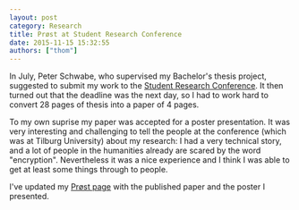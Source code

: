 ```yaml
---
layout: post
category: Research
title: Prøst at Student Research Conference
date: 2015-11-15 15:32:55
authors: ["thom"]
---
```


In July, Peter Schwabe, who supervised my Bachelor's thesis project, suggested
to submit my work to the [Student Research Conference][src]. It then turned out
that the deadline was the next day, so I had to work hard to convert 28 pages
of thesis into a paper of 4 pages.

To my own suprise my paper was accepted for a poster presentation. It was very
interesting and challenging to tell the people at the conference (which was at
Tilburg University) about my research: I had a very technical story, and a lot
of people in the humanities already are scared by the word "encryption".
Nevertheless it was a nice experience and I think I was able to get at least
some things through to people.

I've updated my [Prøst page][proest] with the published paper and the poster
I presented.


[src]: http://studentresearchconference.nl
[proest]: /proest/
